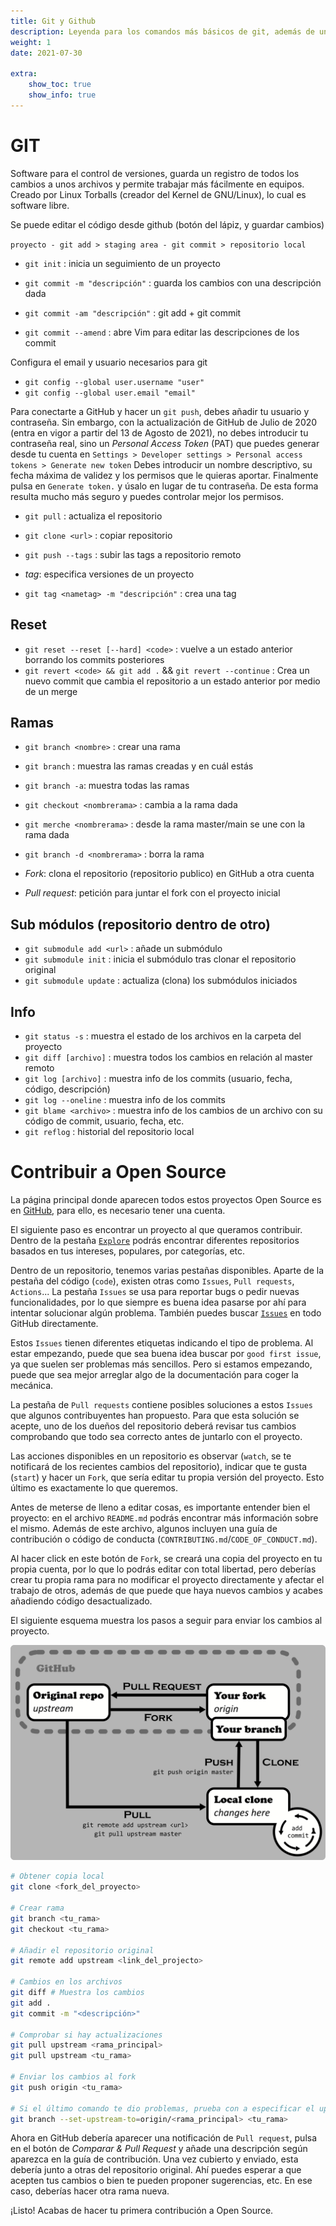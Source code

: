 ```yaml
---
title: Git y Github
description: Leyenda para los comandos más básicos de git, además de una guía para contribuir a proyectos Open Source en GitHub
weight: 1
date: 2021-07-30

extra:
    show_toc: true
    show_info: true
---
```


# GIT
Software para el control de versiones, guarda un registro de todos los cambios a
unos archivos y permite trabajar más fácilmente en equipos. Creado por Linux
Torballs (creador del Kernel de GNU/Linux), lo cual es software libre.

Se puede editar el código desde github (botón del lápiz, y guardar cambios)

` proyecto - git add > staging area - git commit > repositorio local `

- `git init` : inicia un seguimiento de un proyecto

- `git commit -m "descripción"` : guarda los cambios con una descripción dada
- `git commit -am "descripción"` : git add + git commit
- `git commit --amend` : abre Vim para editar las descripciones de los commit

Configura el email y usuario necesarios para git
- `git config --global user.username "user"`
- `git config --global user.email "email"`

Para conectarte a GitHub y hacer un `git push`, debes añadir tu usuario y
contraseña. Sin embargo, con la actualización de GitHub de Julio de 2020
(entra en vigor a partir del 13 de Agosto de 2021), no debes introducir
tu contraseña real, sino un _Personal Access Token_ (PAT) que puedes
generar desde tu cuenta en `Settings > Developer settings > Personal access tokens > Generate new token`
Debes introducir un nombre descriptivo, su fecha máxima de validez y los
permisos que le quieras aportar. Finalmente pulsa en `Generate token.`
y úsalo en lugar de tu contraseña. De esta forma resulta mucho más seguro
y puedes controlar mejor los permisos.

- `git pull` : actualiza el repositorio
- `git clone <url>` : copiar repositorio
- `git push --tags` : subir las tags a repositorio remoto

- _tag_: especifica versiones de un proyecto
- `git tag <nametag> -m "descripción"` : crea una tag

## Reset
- `git reset --reset [--hard] <code>` : vuelve a un estado anterior borrando los commits posteriores
- `git revert <code> && git add .` && `git revert --continue` : Crea un nuevo commit que cambia el repositorio a un estado anterior por medio de un merge

## Ramas
- `git branch <nombre>` : crear una rama
- `git branch` : muestra las ramas creadas y en cuál estás
- `git branch -a`: muestra todas las ramas
- `git checkout <nombrerama>` : cambia a la rama dada
- `git merche <nombrerama>` : desde la rama master/main se une con la rama dada
- `git branch -d <nombrerama>` : borra la rama

- _Fork_: clona el repositorio (repositorio publico) en GitHub a otra cuenta
- _Pull request_: petición para juntar el fork con el proyecto inicial

## Sub módulos (repositorio dentro de otro)
- `git submodule add <url>` : añade un submódulo
- `git submodule init` : inicia el submódulo tras clonar el repositorio original
- `git submodule update` : actualiza (clona) los submódulos iniciados

## Info
- `git status -s` : muestra el estado de los archivos en la carpeta del proyecto
- `git diff [archivo]` : muestra todos los cambios en relación al master remoto
- `git log [archivo]` : muestra info de los commits (usuario, fecha, código, descripción)
- `git log --oneline` : muestra info de los commits
- `git blame <archivo>` : muestra info de los cambios de un archivo con su código de commit, usuario, fecha, etc.
- `git reflog` : historial del repositorio local

# Contribuir a Open Source
La página principal donde aparecen todos estos proyectos Open Source es en
[GitHub](https://github.com), para ello, es necesario tener una cuenta.

El siguiente paso es encontrar un proyecto al que queramos contribuir. Dentro
de la pestaña [`Explore`](https://github.com/explore) podrás encontrar
diferentes repositorios basados en tus intereses, populares, por categorías, etc.

Dentro de un repositorio, tenemos varias pestañas disponibles. Aparte de la
pestaña del código (`code`), existen otras como `Issues`, `Pull requests`,
`Actions`... La pestaña `Issues` se usa para reportar bugs o pedir nuevas
funcionalidades, por lo que siempre es buena idea pasarse por ahí para intentar
solucionar algún problema. También puedes buscar [`Issues`](https://github.com/issues)
en todo GitHub directamente.

Estos `Issues` tienen diferentes etiquetas indicando el tipo de problema. Al
estar empezando, puede que sea buena idea buscar por `good first issue`, ya que
suelen ser problemas más sencillos. Pero si estamos empezando, puede que sea
mejor arreglar algo de la documentación para coger la mecánica.

La pestaña de `Pull requests` contiene posibles soluciones a estos `Issues` que
algunos contribuyentes han propuesto. Para que esta solución se acepte, uno de
los dueños del repositorio deberá revisar tus cambios comprobando que todo sea
correcto antes de juntarlo con el proyecto.

Las acciones disponibles en un repositorio es observar (`watch`, se te notificará
de los recientes cambios del repositorio), indicar que te gusta (`start`) y
hacer un `Fork`, que sería editar tu propia versión del proyecto. Esto último es
exactamente lo que queremos.

Antes de meterse de lleno a editar cosas, es importante entender bien el
proyecto: en el archivo `README.md` podrás encontrar más información sobre el
mismo. Además de este archivo, algunos incluyen una guía de contribución o
código de conducta (`CONTRIBUTING.md`/`CODE_OF_CONDUCT.md`).

Al hacer click en este botón de `Fork`, se creará una copia del proyecto en tu
propia cuenta, por lo que lo podrás editar con total libertad, pero deberías
crear tu propia rama para no modificar el proyecto directamente y afectar el
trabajo de otros, además de que puede que haya nuevos cambios y acabes añadiendo
código desactualizado.

El siguiente esquema muestra los pasos a seguir para enviar los cambios al
proyecto.

![Esquema](github-contribute.png)

```sh
# Obtener copia local
git clone <fork_del_proyecto>

# Crear rama
git branch <tu_rama>
git checkout <tu_rama>

# Añadir el repositorio original
git remote add upstream <link_del_projecto>

# Cambios en los archivos
git diff # Muestra los cambios
git add .
git commit -m "<descripción>"

# Comprobar si hay actualizaciones
git pull upstream <rama_principal>
git pull upstream <tu_rama>

# Enviar los cambios al fork
git push origin <tu_rama>

# Si el último comando te dio problemas, prueba con a especificar el upstream
git branch --set-upstream-to=origin/<rama_principal> <tu_rama>
```

Ahora en GitHub debería aparecer una notificación de `Pull request`, pulsa en el
botón de _Comparar & Pull Request_ y añade una descripción según aparezca en
la guía de contribución. Una vez cubierto y enviado, esta debería junto a otras
del repositorio original. Ahí puedes esperar a que acepten tus cambios o bien te
pueden proponer sugerencias, etc. En ese caso, deberías hacer otra rama nueva.

¡Listo! Acabas de hacer tu primera contribución a Open Source.
